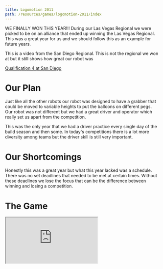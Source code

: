 ```yaml
---
title: Logomotion 2011
path: /resources/games/logomotion-2011/index
---
```


WE FINALLY WON THIS YEAR!!! During our Las Vegas Regional we were picked to be on an alliance that ended up winning the Las Vegas Regional. This was a great year for us and we should follow this as an example for future years.

This is a video from the San Diego Regional. This is not the regional we won at but it still shows how great our robot was

[Qualification 4 at San Diego](https://www.thebluealliance.com/match/2011sdc_qm4)

# Our Plan

Just like all the other robots our robot was designed to have a grabber that could be moved to variable heights to put the balloons on different pegs. Our robot was not different but we had a great driver and operator which really set us apart from the competition.

This was the only year that we had a driver practice every single day of the build season and then some. In today's competitions there is a lot more diversity among teams but the driver skill is still very important.

# Our Shortcomings

Honestly this was a great year but what this year lacked was a schedule. There was no set deadlines that needed to be met at certain times. Without these deadlines we lose the focus that can be the difference between winning and losing a competition.

# The Game

<div class="videowrapper">
  <iframe src="https://www.youtube.com/embed/oxujTCgQPgg" allowfullscreen></iframe>
</div>